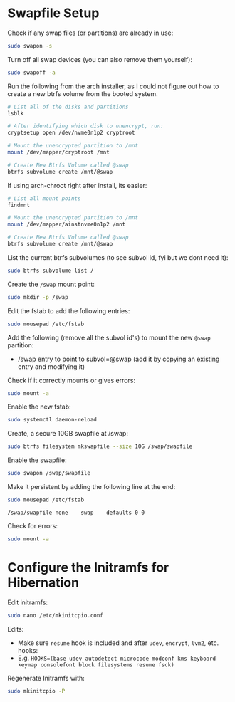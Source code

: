# Swapfile Setup

Check if any swap files (or partitions) are already in use:

```bash
sudo swapon -s
```

Turn off all swap devices (you can also remove them yourself):

```bash
sudo swapoff -a
```

Run the following from the arch installer, as I could not figure out how to create a new btrfs volume from the booted system.

```bash
# List all of the disks and partitions
lsblk

# After identifying which disk to unencrypt, run:
cryptsetup open /dev/nvme0n1p2 cryptroot

# Mount the unencrypted partition to /mnt
mount /dev/mapper/cryptroot /mnt

# Create New Btrfs Volume called @swap
btrfs subvolume create /mnt/@swap
```

If using arch-chroot right after install, its easier:

```bash
# List all mount points
findmnt

# Mount the unencrypted partition to /mnt
mount /dev/mapper/ainstnvme0n1p2 /mnt

# Create New Btrfs Volume called @swap
btrfs subvolume create /mnt/@swap
```

List the current btrfs subvolumes (to see subvol id, fyi but we dont need it):

```bash
sudo btrfs subvolume list /
```

Create the `/swap` mount point:

```bash
sudo mkdir -p /swap
```

Edit the fstab to add the following entries:

```bash
sudo mousepad /etc/fstab
```

Add the following (remove all the subvol id's) to mount the new `@swap` partition:

- /swap entry to point to subvol=@swap (add it by copying an existing entry and modifying it)

Check if it correctly mounts or gives errors:

```bash
sudo mount -a
```

Enable the new fstab:

```bash
sudo systemctl daemon-reload
```

Create, a secure 10GB swapfile at /swap:

```bash
sudo btrfs filesystem mkswapfile --size 10G /swap/swapfile
```

Enable the swapfile:

```bash
sudo swapon /swap/swapfile
```

Make it persistent by adding the following line at the end:

```bash
sudo mousepad /etc/fstab
```

```plaintext
/swap/swapfile none    swap    defaults 0 0
```

Check for errors:

```bash
sudo mount -a
```

# Configure the Initramfs for Hibernation

Edit initramfs:

```bash
sudo nano /etc/mkinitcpio.conf
```

Edits:

- Make sure `resume` hook is included and after `udev`, `encrypt`, `lvm2`, etc. hooks:
- E.g. `HOOKS=(base udev autodetect microcode modconf kms keyboard keymap consolefont block filesystems resume fsck)`

Regenerate Initramfs with:

```bash
sudo mkinitcpio -P
```
